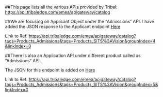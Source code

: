 ##This page lists all the various APIs provided by Tribal:
https://api.tribaledge.com/emea/apigateway/catalog

##We are focusing on Applicant Object under the “Admissions” API. 
I have added the JSON response to the Applicant endpoint [Here](https://github.com/prafullx24/tribal-sits/blob/master/applicant.json)

Link to Ref:
https://api.tribaledge.com/emea/apigateway/catalog?tags=Products_Admissions&tags=Products_SITS%3AVision&groupIndex=4&linkIndex=0


##There is also an Application API under different product called as  “Admissions” API.

The JSON for this endpoint is added on [Here](https://github.com/prafullx24/tribal-sits/blob/master/application.json)

Link to Ref:
https://api.tribaledge.com/emea/apigateway/catalog?tags=Products_Admissions&tags=Products_SITS%3AVision&groupIndex=5&linkIndex=0